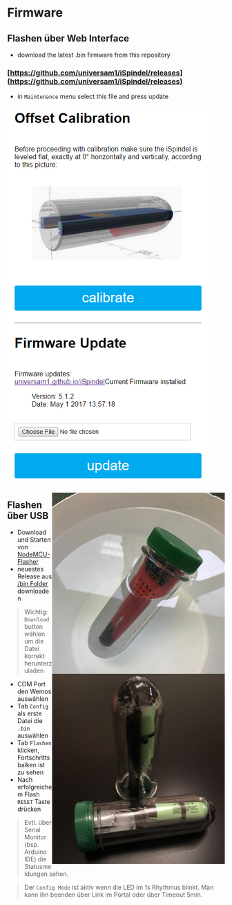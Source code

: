 # Firmware

## Flashen über Web Interface

- download the latest .bin firmware from this repository 
### [https://github.com/universam1/iSpindel/releases](https://github.com/universam1/iSpindel/releases)

- in `Maintenance` menu select this file and press update

![flash web](/pics/maintenance.png)


<img src="/pics/floating.jpg" width="400" align="right" />  
<img src="pics/blackedition.png" width="400" align="right" />  

## Flashen über USB

- Download und Starten von [NodeMCU-Flasher](https://github.com/nodemcu/nodemcu-flasher/raw/master/Win32/Release/ESP8266Flasher.exe)
- neuestes Release aus [/bin Folder](https://github.com/universam1/iSpindel/raw/master/bin/) downloaden
> Wichtig: ```Download``` button wählen um die Datei korrekt herunterzuladen
- COM Port den Wemos auswählen
- Tab ```Config``` als erste Datei die ```.bin``` auswählen
- Tab ```Flashen``` klicken, Fortschrittsbalken ist zu sehen
- Nach erfolgreichem Flash ```RESET``` Taste drücken

> Evtl. über Serial Monitor (bsp. Arduino IDE) die Statusmeldungen sehen.

> Der ```Config Mode``` ist aktiv wenn die LED im 1s Rhythmus blinkt. Man kann ihn beenden über Link im Portal oder über Timeout 5min.
